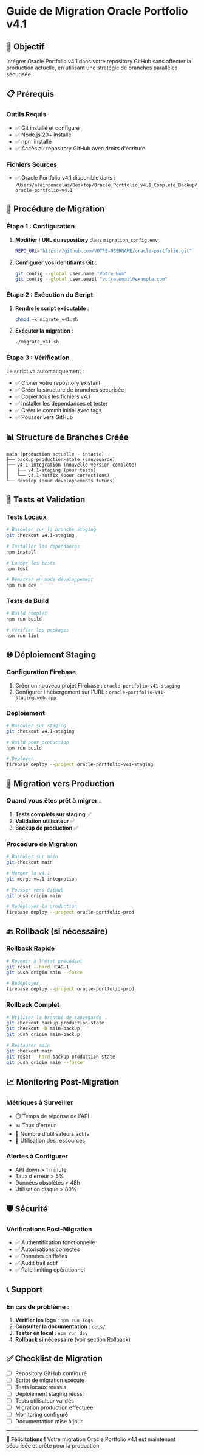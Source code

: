 # Guide de Migration Oracle Portfolio v4.1

## 🎯 Objectif
Intégrer Oracle Portfolio v4.1 dans votre repository GitHub sans affecter la production actuelle, en utilisant une stratégie de branches parallèles sécurisée.

## 📋 Prérequis

### Outils Requis
- ✅ Git installé et configuré
- ✅ Node.js 20+ installé
- ✅ npm installé
- ✅ Accès au repository GitHub avec droits d'écriture

### Fichiers Sources
- ✅ Oracle Portfolio v4.1 disponible dans : `/Users/alainponcelas/Desktop/Oracle_Portfolio_v4.1_Complete_Backup/oracle-portfolio-v4.1`

## 🚀 Procédure de Migration

### Étape 1 : Configuration

1. **Modifier l'URL du repository** dans `migration_config.env` :
   ```bash
   REPO_URL="https://github.com/VOTRE-USERNAME/oracle-portfolio.git"
   ```

2. **Configurer vos identifiants Git** :
   ```bash
   git config --global user.name "Votre Nom"
   git config --global user.email "votre.email@example.com"
   ```

### Étape 2 : Exécution du Script

1. **Rendre le script exécutable** :
   ```bash
   chmod +x migrate_v41.sh
   ```

2. **Exécuter la migration** :
   ```bash
   ./migrate_v41.sh
   ```

### Étape 3 : Vérification

Le script va automatiquement :
- ✅ Cloner votre repository existant
- ✅ Créer la structure de branches sécurisée
- ✅ Copier tous les fichiers v4.1
- ✅ Installer les dépendances et tester
- ✅ Créer le commit initial avec tags
- ✅ Pousser vers GitHub

## 📊 Structure de Branches Créée

```
main (production actuelle - intacte)
├── backup-production-state (sauvegarde)
├── v4.1-integration (nouvelle version complète)
│   ├── v4.1-staging (pour tests)
│   └── v4.1-hotfix (pour corrections)
└── develop (pour développements futurs)
```

## 🧪 Tests et Validation

### Tests Locaux
```bash
# Basculer sur la branche staging
git checkout v4.1-staging

# Installer les dépendances
npm install

# Lancer les tests
npm test

# Démarrer en mode développement
npm run dev
```

### Tests de Build
```bash
# Build complet
npm run build

# Vérifier les packages
npm run lint
```

## 🌐 Déploiement Staging

### Configuration Firebase
1. Créer un nouveau projet Firebase : `oracle-portfolio-v41-staging`
2. Configurer l'hébergement sur l'URL : `oracle-portfolio-v41-staging.web.app`

### Déploiement
```bash
# Basculer sur staging
git checkout v4.1-staging

# Build pour production
npm run build

# Déployer
firebase deploy --project oracle-portfolio-v41-staging
```

## 🔄 Migration vers Production

### Quand vous êtes prêt à migrer :

1. **Tests complets sur staging** ✅
2. **Validation utilisateur** ✅
3. **Backup de production** ✅

### Procédure de Migration

```bash
# Basculer sur main
git checkout main

# Merger la v4.1
git merge v4.1-integration

# Pousser vers GitHub
git push origin main

# Redéployer la production
firebase deploy --project oracle-portfolio-prod
```

## 🔙 Rollback (si nécessaire)

### Rollback Rapide
```bash
# Revenir à l'état précédent
git reset --hard HEAD~1
git push origin main --force

# Redéployer
firebase deploy --project oracle-portfolio-prod
```

### Rollback Complet
```bash
# Utiliser la branche de sauvegarde
git checkout backup-production-state
git checkout -b main-backup
git push origin main-backup

# Restaurer main
git checkout main
git reset --hard backup-production-state
git push origin main --force
```

## 📈 Monitoring Post-Migration

### Métriques à Surveiller
- ⏱️ Temps de réponse de l'API
- 📊 Taux d'erreur
- 👥 Nombre d'utilisateurs actifs
- 💾 Utilisation des ressources

### Alertes à Configurer
- API down > 1 minute
- Taux d'erreur > 5%
- Données obsolètes > 48h
- Utilisation disque > 80%

## 🛡️ Sécurité

### Vérifications Post-Migration
- ✅ Authentification fonctionnelle
- ✅ Autorisations correctes
- ✅ Données chiffrées
- ✅ Audit trail actif
- ✅ Rate limiting opérationnel

## 📞 Support

### En cas de problème :
1. **Vérifier les logs** : `npm run logs`
2. **Consulter la documentation** : `docs/`
3. **Tester en local** : `npm run dev`
4. **Rollback si nécessaire** (voir section Rollback)

## ✅ Checklist de Migration

- [ ] Repository GitHub configuré
- [ ] Script de migration exécuté
- [ ] Tests locaux réussis
- [ ] Déploiement staging réussi
- [ ] Tests utilisateur validés
- [ ] Migration production effectuée
- [ ] Monitoring configuré
- [ ] Documentation mise à jour

---

**🎉 Félicitations !** Votre migration Oracle Portfolio v4.1 est maintenant sécurisée et prête pour la production. 